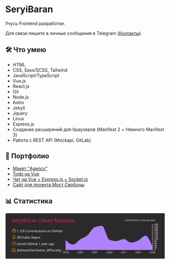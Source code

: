 # SeryiBaran

Учусь Frontend разработке.

Для связи пишите в личные сообщения в Telegram ([Контакты](https://seryibaran.github.io/contacts)).

## :hammer_and_wrench: Что умею

- HTML
- CSS, Sass/SCSS, Tailwind
- JavaScript/TypeScript
- Vue.js
- React.js
- Git
- Node.js
- Astro
- Jekyll
- Jquery
- Linux
- Express.js
- Создание расширений для браузеров (Manifest 2 + Немного Manifest 3)
- Работа с REST API (Mockapi, GitLab)

## :briefcase: Портфолио

- [Макет "Agency"](https://github.com/SeryiBaran/maket-agency)
- [Todo на Vue](https://github.com/SeryiBaran/todo-vue)
- [Чат на Vue + Express.js + Socket.io](https://github.com/SeryiBaran/veschat)
- [Сайт для проекта Мост Свободы](https://github.com/f5ociety/Bridge-of-Liberty)

## :bar_chart: Статистика

![Статистика profile-summary-cards](https://raw.githubusercontent.com/SeryiBaran/seryibaran/master/profile-summary-card-output/monokai/0-profile-details.svg)
